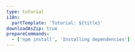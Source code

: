 ```yaml
---
type: tutorial
i18n:
  partTemplate: 'Tutorial: ${title}'
downloadAsZip: true
prepareCommands:
  - ['npm install', 'Installing dependencies']
---
```

